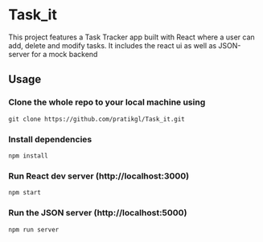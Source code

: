 # Task_it

This project features a Task Tracker app built with React where a user can add, delete and modify tasks. It includes the react ui as well as JSON-server for a mock backend

## Usage

### Clone the whole repo to your local machine using
```
git clone https://github.com/pratikgl/Task_it.git
```
### Install dependencies

```
npm install
```

### Run React dev server (http://localhost:3000)

```
npm start
```

### Run the JSON server (http://localhost:5000)

```
npm run server
```


